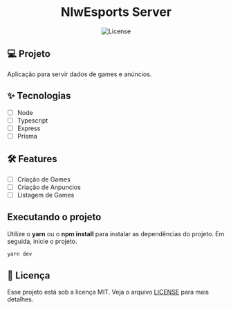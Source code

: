 <h1 align="center">
  NlwEsports Server
</h1>

<p align="center">
  <img alt="License" src="https://img.shields.io/static/v1?label=license&message=MIT&color=E51C44&labelColor=0A1033">

## 💻 Projeto

Aplicação para servir dados de games e anúncios.

## ✨ Tecnologias

- [ ] Node
- [ ] Typescript
- [ ] Express
- [ ] Prisma

## :hammer_and_wrench: Features

- [ ] Criação de Games
- [ ] Criação de Anpuncios
- [ ] Listagem de Games

## Executando o projeto

Utilize o **yarn** ou o **npm install** para instalar as dependências do projeto.
Em seguida, inicie o projeto.

```cl
yarn dev
```

## 📄 Licença

Esse projeto está sob a licença MIT. Veja o arquivo [LICENSE](LICENSE.md) para mais detalhes.

<br />
